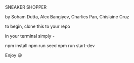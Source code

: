 SNEAKER SHOPPER

by Soham Dutta, Alex Bangiyev, Charlies Pan, Chislaine Cruz

to begin, clone this to your repo

in your terminal simply -

npm install
npm run seed
npm run start-dev

Enjoy 😃


